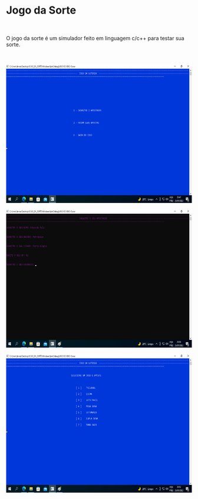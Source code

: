 # Jogo da Sorte
<br>
<p>O jogo da sorte é um simulador feito em linguagem c/c++ para testar sua sorte.</p>
<br>
<p align="center"><img src="img/MenuPrincipal.png"></p>
<p align="center"><img src="img/Cadastro.png"></p>
<p align="center"><img src="img/Aposta.png"></p>
